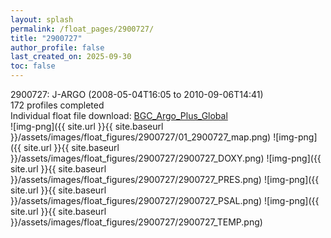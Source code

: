 ```yaml
---
layout: splash
permalink: /float_pages/2900727/
title: "2900727"
author_profile: false
last_created_on: 2025-09-30
toc: false
---
```

 
2900727: J-ARGO (2008-05-04T16:05 to 2010-09-06T14:41)\
172 profiles completed\
Individual float file download: [BGC_Argo_Plus_Global](https://ftp.soest.hawaii.edu/bgc_argo_plus/Individual_Floats/outliers_removed/2900727_Sprof_processed.nc)\
![img-png]({{ site.url }}{{ site.baseurl }}/assets/images/float_figures/2900727/01_2900727_map.png)
![img-png]({{ site.url }}{{ site.baseurl }}/assets/images/float_figures/2900727/2900727_DOXY.png)
![img-png]({{ site.url }}{{ site.baseurl }}/assets/images/float_figures/2900727/2900727_PRES.png)
![img-png]({{ site.url }}{{ site.baseurl }}/assets/images/float_figures/2900727/2900727_PSAL.png)
![img-png]({{ site.url }}{{ site.baseurl }}/assets/images/float_figures/2900727/2900727_TEMP.png)
